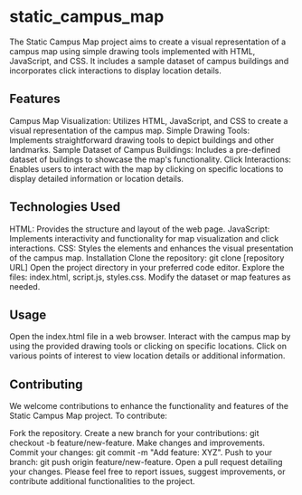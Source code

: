# static_campus_map

The Static Campus Map project aims to create a visual representation of a campus map using simple drawing tools implemented with HTML, JavaScript, and CSS. It includes a sample dataset of campus buildings and incorporates click interactions to display location details.

## Features
Campus Map Visualization: Utilizes HTML, JavaScript, and CSS to create a visual representation of the campus map.
Simple Drawing Tools: Implements straightforward drawing tools to depict buildings and other landmarks.
Sample Dataset of Campus Buildings: Includes a pre-defined dataset of buildings to showcase the map's functionality.
Click Interactions: Enables users to interact with the map by clicking on specific locations to display detailed information or location details.
## Technologies Used
HTML: Provides the structure and layout of the web page.
JavaScript: Implements interactivity and functionality for map visualization and click interactions.
CSS: Styles the elements and enhances the visual presentation of the campus map.
Installation
Clone the repository: git clone [repository URL]
Open the project directory in your preferred code editor.
Explore the files: index.html, script.js, styles.css.
Modify the dataset or map features as needed.
## Usage
Open the index.html file in a web browser.
Interact with the campus map by using the provided drawing tools or clicking on specific locations.
Click on various points of interest to view location details or additional information.
## Contributing
We welcome contributions to enhance the functionality and features of the Static Campus Map project. To contribute:

Fork the repository.
Create a new branch for your contributions: git checkout -b feature/new-feature.
Make changes and improvements.
Commit your changes: git commit -m "Add feature: XYZ".
Push to your branch: git push origin feature/new-feature.
Open a pull request detailing your changes.
Please feel free to report issues, suggest improvements, or contribute additional functionalities to the project.
